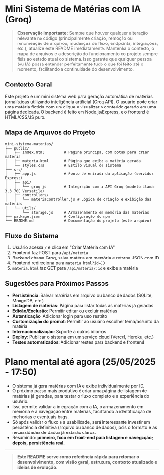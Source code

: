 # Mini Sistema de Matérias com IA (Groq)

> **Observação importante:**
> Sempre que houver qualquer alteração relevante no código (principalmente criação, remoção ou renomeação de arquivos, mudanças de fluxo, endpoints, integrações, etc.), atualize este README imediatamente. Mantenha o contexto, o mapa de arquivos e a descrição do funcionamento do projeto sempre fiéis ao estado atual do sistema. Isso garante que qualquer pessoa (ou IA) possa entender perfeitamente tudo o que foi feito até o momento, facilitando a continuidade do desenvolvimento.

## Contexto Geral
Este projeto é um mini sistema web para geração automática de matérias jornalísticas utilizando inteligência artificial (Groq API). O usuário pode criar uma matéria fictícia com um clique e visualizar o conteúdo gerado em uma página dedicada. O backend é feito em Node.js/Express, e o frontend é HTML/CSS/JS puro.

## Mapa de Arquivos do Projeto

```
mini-sistema-materias/
├── public/
│   ├── index.html         # Página principal com botão para criar matéria
│   ├── materia.html       # Página que exibe a matéria gerada
│   └── styles.css         # Estilo visual do sistema
├── src/
│   ├── app.js             # Ponto de entrada da aplicação (servidor Express)
│   ├── api/
│   │   └── groq.js        # Integração com a API Groq (modelo Llama 3.3 70B Versatile)
│   ├── controllers/
│   │   └── materiaController.js # Lógica de criação e exibição das matérias
│   └── utils/
│       └── storage.js     # Armazenamento em memória das matérias
├── package.json           # Configuração do npm
└── README.md              # Documentação do projeto (este arquivo)
```

## Fluxo do Sistema
1. Usuário acessa `/` e clica em "Criar Matéria com IA"
2. Frontend faz POST para `/api/materia`
3. Backend chama Groq, salva matéria em memória e retorna JSON com ID
4. Frontend redireciona para `materia.html?id=ID`
5. `materia.html` faz GET para `/api/materia/:id` e exibe a matéria

## Sugestões para Próximos Passos
- **Persistência**: Salvar matérias em arquivo ou banco de dados (SQLite, MongoDB, etc.)
- **Listagem de matérias**: Página para listar todas as matérias já geradas
- **Edição/Exclusão**: Permitir editar ou excluir matérias
- **Autenticação**: Adicionar login para uso restrito
- **Customização do prompt**: Permitir ao usuário escolher tema/assunto da matéria
- **Internacionalização**: Suporte a outros idiomas
- **Deploy**: Publicar o sistema em um serviço cloud (Vercel, Heroku, etc.)
- **Testes automatizados**: Adicionar testes para backend e frontend

# Plano mental até agora (25/05/2025 - 17:50)

- O sistema já gera matérias com IA e exibe individualmente por ID.
- O próximo passo mais produtivo é criar uma página de listagem de matérias já geradas, para testar o fluxo completo e a experiência do usuário.
- Isso permite validar a integração com a IA, o armazenamento em memória e a navegação entre matérias, facilitando a identificação de melhorias e eventuais bugs.
- Só após validar o fluxo e a usabilidade, será interessante investir em persistência definitiva (arquivo ou banco de dados), pois o formato e as necessidades de dados já estarão claros.
- Resumindo: **primeiro, foco em front-end para listagem e navegação; depois, persistência real.**

---

> **Este README serve como referência rápida para retomar o desenvolvimento, com visão geral, estrutura, contexto atualizado e ideias de evolução.**